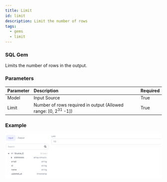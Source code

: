 ```yaml
---
title: Limit
id: limit
description: Limit the number of rows
tags:
  - gems
  - limit
---
```


<h3><span class="badge">SQL Gem</span></h3>

Limits the number of rows in the output.

### Parameters

| Parameter | Description                                                               | Required |
| :-------- | :------------------------------------------------------------------------ | :------- |
| Model     | Input Source                                                              | True     |
| Limit     | Number of rows required in output (Allowed range: [0, 2<sup>31</sup> -1]) | True     |

### Example

![Example usage of Limit](./img/limit_eg_1.png)
